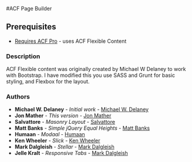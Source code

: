 #ACF Page Builder

## Prerequisites
* [Requires ACF Pro](https://www.advancedcustomfields.com/pro/) - uses ACF Flexible Content

### Description
ACF Flexible content was originally created by Michael W Delaney to work with Bootstrap. I have modified this you use SASS and Grunt for basic styling, and Flexbox for the layout.

### Authors
* **Michael W. Delaney** - *Initial work* - [Michael W. Delaney](https://github.com/MWDelaney)
* **Jon Mather** - *This version* - [Jon Mather](https://github.com/WestCoastDigital)
* **Salvattore** - *Masonry Layout* - [Salvattore](https://github.com//rnmp/salvattore)
* **Matt Banks** - *Simple jQuery Equal Heights* - [Matt Banks]()
* **Humaan** - *Modaal* - [Humaan](http://humaan.com)
* **Ken Wheeler** - *Slick* - [Ken Wheeler](http://kenwheeler.github.io)
* **Mark Dalgleish** - *Stellar* - [Mark Dalgleish](https://github.com/markdalgleish)
* **Jelle Kralt** - *Responsive Tabs* - [Mark Dalgleish](https://github.com/jellekralt)